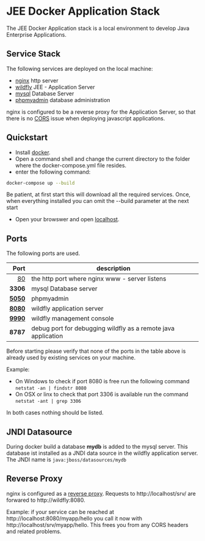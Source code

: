 JEE Docker Application Stack
===

The JEE Docker Application stack is a local environment to develop Java Enterprise Applications.

Service Stack
---

The following services are deployed on the local machine:

- [nginx](https://www.nginx.com/) http server
- [wildfly](http://wildfly.org/) JEE - Application Server
- [mysql](https://www.mysql.com/) Database Server
- [phpmyadmin](https://www.phpmyadmin.net/) database administration

nginx is configured to be a reverse proxy for the Application Server, so that there is no [CORS](https://developer.mozilla.org/en-US/docs/Web/HTTP/CORS) issue when deploying javascript applications.

Quickstart
---

* Install [docker](https://www.docker.com/).
* Open a command shell and change the current directory to the folder where the docker-compose.yml file resides.
* enter the following command:

```bash
docker-compose up --build
```
Be patient, at first start this will download all the required services. Once, when everything installed you can omit the --build parameter at the next start

* Open your browswer and open [localhost](http://localhost/).

Ports
---
The following ports are used. 

| Port |description |
|-------:|------------|
|  [80](http://localhost)| the http port where nginx www - server listens |
|**3306**| mysql Database server |
|**[5050](http://localhost:4000)**| phpmyadmin |
|**[8080](http://localhost:8080)**| wildfly application server |
|**[9990](http://localhost:)**| wildfly management console |
|**8787**| debug port for debugging wildfly as a remote java application |

Before starting please verify that none of the ports in the table above is already used by existing services on your machine.

Example:
- On Windows to check if port 8080 is free run the following command
```netstat -an | findstr 8080``` 
- On OSX or linx to check that port 3306 is available run the command ```netstat -ant | grep 3306```

In both cases nothing should be listed.


JNDI Datasource
---

During docker build a database **mydb** is added to the mysql server. 
This database ist installed as a JNDI data source in the wildfly application server.
The JNDI name is ```java:jboss/datasources/mydb```

Reverse Proxy
---

nginx is configured as a [reverse proxy](https://docs.nginx.com/nginx/admin-guide/web-server/reverse-proxy/).
Requests to http://localhost/srv/ are forwared to http://wildfly:8080.

Example: if your service can be reached at http://localhost:8080/myapp/hello you call it now with http://localhost/srv/myapp/hello.
This frees you from any CORS headers and related problems.



